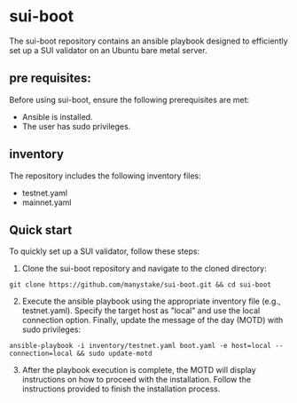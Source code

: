 # sui-boot
The sui-boot repository contains an ansible playbook designed to efficiently set up a SUI validator on an Ubuntu bare metal server.
## pre requisites:
Before using sui-boot, ensure the following prerequisites are met:
* Ansible is installed.
* The user has sudo privileges.
## inventory
The repository includes the following inventory files:
* testnet.yaml
* mainnet.yaml
## Quick start
To quickly set up a SUI validator, follow these steps:
1. Clone the sui-boot repository and navigate to the cloned directory:
```shell
git clone https://github.com/manystake/sui-boot.git && cd sui-boot
```
2. Execute the ansible playbook using the appropriate inventory file (e.g., testnet.yaml). Specify the target host as "local" and use the local connection option. Finally, update the message of the day (MOTD) with sudo privileges:
```shell
ansible-playbook -i inventory/testnet.yaml boot.yaml -e host=local --connection=local && sudo update-motd
```
3. After the playbook execution is complete, the MOTD will display instructions on how to proceed with the installation. Follow the instructions provided to finish the installation process.